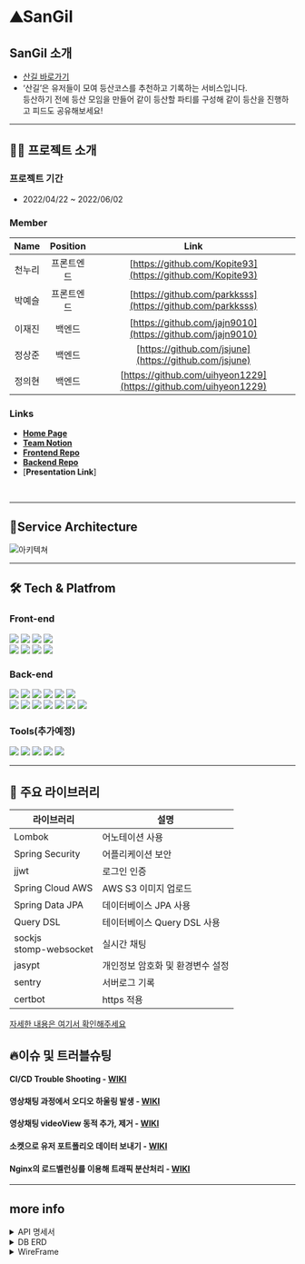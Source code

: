 
<!-- 서비스 간략설명  -->

# ⛰SanGil

## SanGil 소개

- [산길 바로가기](https://산길.com)
- ‘산길’은 유저들이 모여 등산코스를 추천하고 기록하는 서비스입니다. <br> 등산하기 전에 등산 모임을 만들어 같이 등산할 파티를 구성해 같이 등산을 진행하고 피드도 공유해보세요!

<!--
## 핵심 기능

- `프로젝트 정보`
  - 프로젝트에서 원하는 기술을 모달창으로 즉시 확인할 수 있고 카테고리별로 <br> 구분하여 참가자가 요구하는 프로젝트를 쉽게 찾을 수 있게 메인페이지 제공.
- `프로필 정보`
  - 팀원의 능력치가 한눈에 볼 수 있는 그래프로 제공.
- `화상회의와 그룹 채팅`
  - 프로젝트 방에서 webRTC와 socketIo를 사용한 화상회의와 채팅 기능

-->
---

## 👨‍💻 프로젝트 소개

### **프로젝트 기간**

- 2022/04/22 ~ 2022/06/02

### Member

|  Name  |  Position  |                               Link                               |
| :----: | :--------: | :--------------------------------------------------------------: |
| 천누리 |   프론트엔드   | [https://github.com/Kopite93](https://github.com/Kopite93)   | 
| 박예슬 |   프론트엔드   | [https://github.com/parkksss](https://github.com/parkksss)   | 
| 이재진 |   백엔드   | [https://github.com/jajn9010](https://github.com/jajn9010)    |
| 정상준 |   백엔드   | [https://github.com/jsjune](https://github.com/jsjune)  |
| 정의현 |   백엔드   | [https://github.com/uihyeon1229](https://github.com/uihyeon1229) |


### Links
- [**Home Page**](https://산길.com)
- [**Team Notion**](https://www.notion.so/4bc091b8477f44a3a14b164b8599a76f?v=ea4b50a3ab81410f88b7e31e660a1415)
- [**Frontend Repo**](https://github.com/SanGil-Project/SanGil_FE)
- [**Backend Repo**](https://github.com/SanGil-Project/SanGil_BE)
- [**Presentation Link**]
<br>

---

## 💎Service Architecture

![아키텍쳐](https://user-images.githubusercontent.com/101084941/170825259-9b36f7bd-1f50-452e-b405-9a8392b6e3a4.png)

---

## 🛠 Tech & Platfrom

### **Front-end**
<p>
<img src="https://img.shields.io/badge/javascript-F7DF1E?style=for-the-badge&logo=javascript&logoColor=black">
<img src="https://img.shields.io/badge/React-61DAFB?style=for-the-badge&logo=React&logoColor=black">
<img src="https://img.shields.io/badge/Redux-764ABC?style=for-the-badge&logo=Redux&logoColor=white">
<img src="https://img.shields.io/badge/html-E34F26?style=for-the-badge&logo=html5&logoColor=white">
  <br>
<img src="https://img.shields.io/badge/stomp-461D1D?style=for-the-badge&logo=stomp&logoColor=black">
<img src="https://img.shields.io/badge/css-1572B6?style=for-the-badge&logo=css3&logoColor=white">
<img src="https://img.shields.io/badge/CloudFront-D05C4B?style=for-the-badge&logo=Amazon AWS&logoColor=white">
<img src="https://img.shields.io/badge/Amazon S3-569A31?style=for-the-badge&logo=Amazon S3&logoColor=white">
<br>
</p>

### **Back-end**
<p>
<img src= "https://img.shields.io/badge/java-%23ED8B00.svg?style=for-the-badge&logo=java&logoColor=white" >
<img src="https://img.shields.io/badge/Spring-6DB33F?style=for-the-badge&logo=Spring&logoColor=white"> 
<img src="https://img.shields.io/badge/Springboot-6DB33F?style=for-the-badge&logo=Springboot&logoColor=white">
<img src="https://img.shields.io/badge/spring security-6DB33F?style=for-the-badge&logo=spring security&logoColor=white">
<img src="https://img.shields.io/badge/gradle-02303A?style=for-the-badge&logo=gradle&logoColor=white">
<img src="https://img.shields.io/badge/MySQL-4479A1??style=for-the-badge&logo=MySQL&logoColor=white">
<br>
<img src="https://img.shields.io/badge/AWS Ec2-232F3E?style=for-the-badge&logo=amazonaws&logoColor=white"> 
<img src="https://img.shields.io/badge/Amazon S3-569A31?style=for-the-badge&logo=Amazon S3&logoColor=white">
<img src="https://img.shields.io/badge/GitHub Actions-2088FF??style=for-the-badge&logo=GitHub Actions&logoColor=white"> 
<img src="https://img.shields.io/badge/AWS CodeDeploy-6DB33F??style=for-the-badge&logo=AWS Codedeploy&logoColor=white">
<img src="https://img.shields.io/badge/NGINX-009639?style=for-the-badge&logo=NGINX&logoColor=white">
<img src="https://img.shields.io/badge/Apache JMeter-D22128?style=for-the-badge&logo=Apache JMeter&logoColor=white">
<img src="https://img.shields.io/badge/Linux-FCC624?style=for-the-badge&logo=linux&logoColor=black">
<br>
</p>

### **Tools(추가예정)**
<p>
  <img src="https://img.shields.io/badge/VSCode-007ACC?style=for-the-badge&logo=Visual Studio Code&logoColor=white"/>
  <img src= "https://img.shields.io/badge/IntelliJIDEA-000000.svg?style=for-the-badge&logo=intellij-idea&logoColor=white"/>
  <img src="https://img.shields.io/badge/Slack-4A154B?style=for-the-badge&logo=Slack&logoColor=white"/>
  <img src="https://img.shields.io/badge/Git-F05032?style=for-the-badge&logo=Git&logoColor=white"/>
<img src="https://img.shields.io/badge/Github-181717?style=for-the-badge&logo=github&logoColor=white">
<br>
  </p>


---


## 📘 주요 라이브러리

| 라이브러리    | 설명                                    |  
| ------------- | --------------------------------------- |
| Lombok     |     어노테이션 사용                             |
| Spring Security         | 어플리케이션 보안            |     
| jjwt    | 로그인 인증                            |
| Spring Cloud AWS        | AWS S3 이미지 업로드                 |
| Spring Data JPA | 데이터베이스 JPA 사용                     |
| Query DSL       | 테이터베이스 Query DSL 사용                            |
| sockjs <br> stomp-websocket       |     실시간 채팅             |
| jasypt   | 개인정보 암호화 및 환경변수 설정|   
| sentry    | 서버로그 기록                             |
| certbot       |    https 적용                                  |

[자세한 내용은 여기서 확인해주세요](https://www.notion.so/ba0db82e2b654fb785f96a2cdd8df0b4)

## 🔥이슈 및 트러블슈팅

#### CI/CD Trouble Shooting - <a href="https://github.com/SanGil-Project/SanGil_BE/wiki/CI-CD-Trouble-Shooting">WIKI</a>

#### 영상채팅 과정에서 오디오 하울링 발생 - <a href="https://github.com/teaming-project-team3/teaming_frontend/wiki/webRTC-%EC%98%81%EC%83%81%EC%B1%84%ED%8C%85-audio-%ED%95%98%EC%9A%B8%EB%A7%81-%EB%AC%B8%EC%A0%9C">WIKI</a>

#### 영상채팅 videoView 동적 추가, 제거 - <a href="https://github.com/teaming-project-team3/teaming_frontend/wiki/%EC%98%81%EC%83%81%EC%B1%84%ED%8C%85-videoView-%EB%8F%99%EC%A0%81-%EC%B6%94%EA%B0%80,-%EC%A0%9C%EA%B1%B0">WIKI</a>

#### 소켓으로 유저 포트폴리오 데이터 보내기 - <a href="https://github.com/teaming-project-team3/teaming_frontend/wiki/webRTC%ED%99%98%EA%B2%BD%EC%97%90%EC%84%9C-%EC%9C%A0%EC%A0%80-%EB%8D%B0%EC%9D%B4%ED%84%B0%EB%A5%BC-%EC%B6%94%EA%B0%80%EC%A0%81%EC%9C%BC%EB%A1%9C-%EB%8D%94-%EC%A0%84%EC%86%A1%ED%95%A0-%EC%88%9C-%EC%97%86%EC%9D%84%EA%B9%8C%3F">WIKI</a>

#### Nginx의 로드벨런싱를 이용해 트래픽 분산처리 - <a href="https://github.com/teaming-project-team3/teaming_backend/wiki/Nginx%EC%9D%98-%EB%A1%9C%EB%93%9C%EB%B2%A8%EB%9F%B0%EC%8B%B1%EB%A5%BC-%EC%9D%B4%EC%9A%A9%ED%95%B4-%ED%8A%B8%EB%9E%98%ED%94%BD-%EB%B6%84%EC%82%B0%EC%B2%98%EB%A6%AC" target="_blank">WIKI</a>
---



## more info

<details>
<summary>API 명세서</summary>
<div markdown="1">

![boardAPI](https://user-images.githubusercontent.com/46555489/161772534-9a7b2743-3794-4bad-9431-6dd38f6a0980.PNG)

![authAPI](https://user-images.githubusercontent.com/46555489/161772548-c298d77c-3104-4531-a940-c4595e0b9515.PNG)

![userAPI](https://user-images.githubusercontent.com/46555489/161772555-7c435356-330c-40a1-91dc-0b267301d1bb.PNG)

![projectAPI](https://user-images.githubusercontent.com/46555489/161772564-1c7fab5c-c080-47df-be08-84f916930106.PNG)

</div>
</details>

<details>
<summary>DB ERD</summary>
<div markdown="1">

![ERD](https://user-images.githubusercontent.com/101084941/170719275-bc0c5387-dfea-4735-9953-f914d9973a8b.png)

</div>
</details>

<!-- 와이어프레임  -->
<details>
<summary>WireFrame</summary>
<div markdown="1">
  
![wireframe](https://user-images.githubusercontent.com/101084941/170718981-fb0b3bc5-a539-48f4-a671-3f927da022c8.png)
  
![wireframe](https://user-images.githubusercontent.com/101084941/170719095-0d288265-580b-4122-acf1-a84ec32d112b.png)

</div>
</details>




